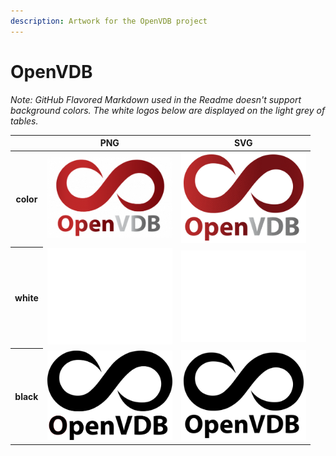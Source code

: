 ```yaml
---
description: Artwork for the OpenVDB project
---
```


# OpenVDB

*Note: GitHub Flavored Markdown used in the Readme doesn't support background colors. The white logos below are displayed on the light grey of tables.*

<table class="logos-table">
	<thead>
        <tr>
            <th></th>
            <th>PNG</th>
            <th>SVG</th>
        </tr>
    </thead>
    <tbody>
        <tr>
            <th>color</th>
            <td><a href="stacked/color/openvdb-stacked-color.png" download><img src="stacked/color/openvdb-stacked-color.png" width="200"></a></td>
            <td><a href="stacked/color/openvdb-stacked-color.svg" download><img src="stacked/color/openvdb-stacked-color.svg" width="200"></a></td>
        </tr>
        <tr>
            <th>white</th>
            <td><a href="stacked/white/openvdb-stacked-white.png" download><img src="stacked/white/openvdb-stacked-white.png" width="200"></a></td>
            <td><a href="stacked/white/openvdb-stacked-white.svg" download><img src="stacked/white/openvdb-stacked-white.svg" width="200"></a></td>
        </tr>
        <tr>
            <th>black</th>
            <td><a href="stacked/black/openvdb-stacked-black.png" download><img src="stacked/black/openvdb-stacked-black.png" width="200"></a></td>
            <td><a href="stacked/black/openvdb-stacked-black.svg" download><img src="stacked/black/openvdb-stacked-black.svg" width="200"></a></td>
        </tr>
    </tbody>
</table>




